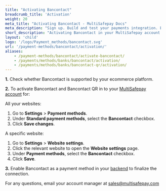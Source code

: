 ```yaml
---
title: "Activating Bancontact"
breadcrumb_title: 'Activation'
weight: 20
meta_title: "Activating Bancontact - MultiSafepay Docs"
meta_description: "Sign up. Build and test your payments integration. Explore our products and services. Use our API reference, SDKs, and wrappers. Get support."
short_description: "Activating Bancontact in your MultiSafepay account and backend"
layout: 'child'
logo: '/logo/Payment_methods/bancontact.svg'
url: '/payment-methods/bancontact/activation/'
aliases: 
    - /payment-methods/bancontact/activate-bancontact/
    - /payments/methods/banks/bancontact/activation/
    - /payments/methods/banks/bancontact-qr/activation/
---
```


**1.** Check whether Bancontact is supported by your ecommerce platform.

**2.** To activate Bancontact and Bancontact QR in to your [MultiSafepay account](https://merchant.multisafepay.com) for:

All your websites:

1. Go to **Settings** > **Payment methods**.
2. Under **Standard payment methods**, select the **Bancontact** checkbox.
3. Click **Save changes**.

A specific website:

1. Go to **Settings** > **Website settings**.
2. Click the relevant website to open the **Website settings** page.
3. Under **Payment methods**, select the **Bancontact** checkbox.
4. Click **Save**.

**3.** Enable Bancontact as a payment method in your [backend](/getting-started/glossary/#backend) to finalize the connection.

For any questions, email your account manager at <sales@multisafepay.com>

